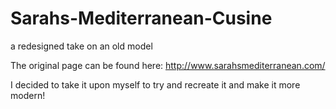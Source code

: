 # Sarahs-Mediterranean-Cusine
a redesigned take on an old model

The original page can be found here:
http://www.sarahsmediterranean.com/

I decided to take it upon myself to try and recreate it and make it more modern!
